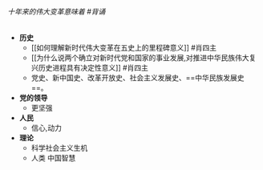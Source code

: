 ###### 十年来的伟大变革意味着 #背诵
- **历史**
	- [[如何理解新时代伟大变革在五史上的里程碑意义]] #肖四主 
	- [[为什么说两个确立对新时代党和国家的事业发展,对推进中华民族伟大复兴历史进程具有决定性意义]] #肖四主  
	- 党史、新中国史、改革开放史、社会主义发展史、==中华民族发展史==。 
- **党的领导**
	- 更坚强
- **人民**
	- 信心,动力
- **理论**
	- 科学社会主义生机
	- 人类 中国智慧